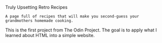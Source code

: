 Truly Upsetting Retro Recipes

    A page full of recipes that will make you second-guess your grandmothers homemade cooking. 

This is the first project from The Odin Project. The goal is to apply what I learned about HTML into a simple website.